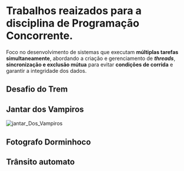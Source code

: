 # Trabalhos reaizados para a disciplina de Programação Concorrente.
Foco no desenvolvimento de sistemas que executam **múltiplas tarefas simultaneamente**, abordando a criação e gerenciamento de ***threads***, **sincronização e exclusão mútua** para evitar **condições de corrida** e garantir a integridade dos dados. 

## Desafio do Trem

## Jantar dos Vampiros

![jantar_Dos_Vampiros](https://github.com/user-attachments/assets/f1e862d6-4d21-482c-af6f-0b01124b0b92)

## Fotografo Dorminhoco

## Trânsito automato
